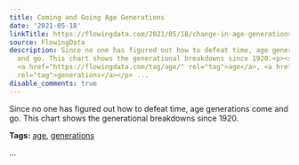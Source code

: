 ```yaml
---
title: Coming and Going Age Generations
date: '2021-05-18'
linkTitle: https://flowingdata.com/2021/05/18/change-in-age-generations/
source: FlowingData
description: Since no one has figured out how to defeat time, age generations come
  and go. This chart shows the generational breakdowns since 1920.<p><strong>Tags:</strong>
  <a href="https://flowingdata.com/tag/age/" rel="tag">age</a>, <a href="https://flowingdata.com/tag/generations/"
  rel="tag">generations</a></p> ...
disable_comments: true
---
```

Since no one has figured out how to defeat time, age generations come and go. This chart shows the generational breakdowns since 1920.<p><strong>Tags:</strong> <a href="https://flowingdata.com/tag/age/" rel="tag">age</a>, <a href="https://flowingdata.com/tag/generations/" rel="tag">generations</a></p> ...